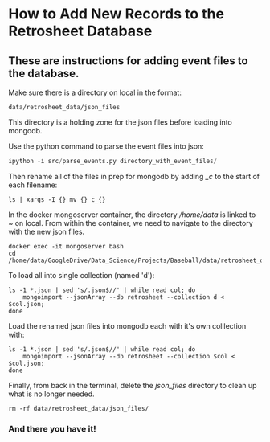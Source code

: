 # How to Add New Records to the Retrosheet Database
## These are instructions for adding event files to the database.

Make sure there is a directory on local in the format:
```
data/retrosheet_data/json_files
```

This directory is a holding zone for the json files before loading into mongodb.

Use the python command to parse the event files into json:
```python
ipython -i src/parse_events.py directory_with_event_files/
```
Then rename all of the files in prep for mongodb by adding *_c* to the start of each filename:
```
ls | xargs -I {} mv {} c_{}
```
In the docker mongoserver container, the directory */home/data* is linked to *~* on local. From within the container, we need to navigate to the directory with the new json files.
```
docker exec -it mongoserver bash
cd /home/data/GoogleDrive/Data_Science/Projects/Baseball/data/retrosheet_data/json_files
```

To load all into single collection (named 'd'):
```
ls -1 *.json | sed 's/.json$//' | while read col; do 
    mongoimport --jsonArray --db retrosheet --collection d < $col.json;
done
```

Load the renamed json files into mongodb each with it's own colllection with:
```
ls -1 *.json | sed 's/.json$//' | while read col; do 
    mongoimport --jsonArray --db retrosheet --collection $col < $col.json;
done
```

Finally, from back in the terminal, delete the *json_files* directory to clean up what is no longer needed.
```
rm -rf data/retrosheet_data/json_files/
```

### And there you have it!
